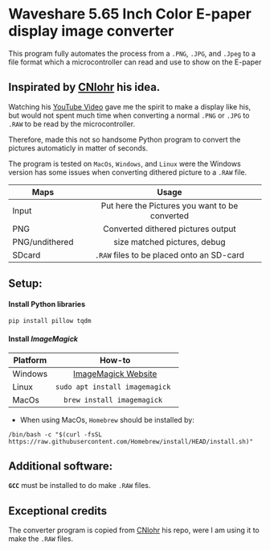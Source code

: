 # Waveshare 5.65 Inch Color E-paper display image converter
This program fully automates the process from a `.PNG`, `.JPG`, and `.Jpeg` to a file format
which a microcontroller can read and use to show on the E-paper

## Inspirated by [CNlohr](https://github.com/cnlohr/ "CNLohr") his idea. 

Watching his [YouTube Video](https://www.youtube.com/watch?v=YawP9RjPcJA&t=248s "YouTube") gave me the spirit to make a display like his, but would not spent much time 
when converting a normal `.PNG` or `.JPG` to `.RAW` to be read by the microcontroller.

Therefore, made this not so handsome Python program to convert the pictures automaticly in matter of seconds.

The program is tested on `MacOs`, `Windows`, and `Linux` were the Windows version has some issues when
converting dithered picture to a `.RAW` file.  

| Maps        | Usage           |
| ------------- |:-------------:|
| Input      | Put here the Pictures you want to be converted | 
| PNG    | Converted dithered pictures output   |
| PNG/undithered | size matched pictures, debug      |
| SDcard | `.RAW` files to be placed onto an SD-card|

## Setup: 
#### Install Python libraries
```
pip install pillow tqdm
``` 

#### Install *ImageMagick*
| Platform        | How-to           |
| ------------- |:-------------:|
| Windows | [ImageMagick Website](https://imagemagick.org/script/download.php "ImageMagick")|
| Linux | ```sudo apt install imagemagick ``` |
| MacOs |  ```brew install imagemagick ``` |

* When using MacOs, `Homebrew` should be installed by:
```
/bin/bash -c "$(curl -fsSL https://raw.githubusercontent.com/Homebrew/install/HEAD/install.sh)"
```


## Additional software:
**`GCC`** must be installed to do make `.RAW` files. 


## Exceptional credits
The converter program is copied from [CNlohr](https://github.com/cnlohr/epaper_projects "CNLohr") his repo, were I am using it to make the `.RAW` files. 
